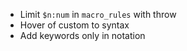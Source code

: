 - Limit `$n:num` in `macro_rules` with throw
- Hover of custom to syntax
- Add keywords only in notation
